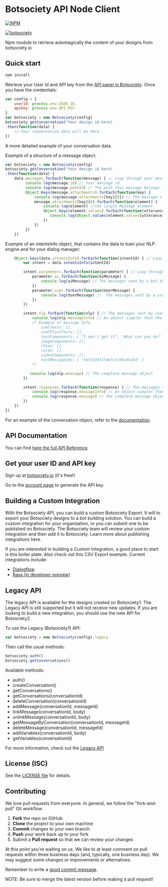 # Botsociety API Node Client

[![NPM](https://nodei.co/npm/botsociety.png)](https://nodei.co/npm/botsociety/)

[![botsociety](https://circleci.com/gh/botsociety/botsociety-node-client.svg?style=svg)](https://circleci.com/gh/botsociety/botsociety-node-client)

Npm module to retrieve automagically the content of your designs from botsociety.io

## Quick start

```bash
npm install
```

Retrieve your User Id and API key from the <a target="_blank" href="https://app.botsociety.io/#/account">API panel in Botsociety</a>.
Once you have the credentials:

```javascript
var config = {
    userId: process.env.USER_ID,
    apiKey: process.env.API_KEY
}
var botsociety = new Botsociety(config)
botsociety.getConversation("Your design id here)
.then(function(data) {
    // Your conversation data will be here
})
```

A more detailed example of your conversation data.

Example of a structure of a message object:

```javascript
var botsociety = new Botsociety(config)
botsociety.getConversation("Your design id here)
.then(function(data) {
    data.messages.forEach(function(message) { // Loop through your messages
         console.log(message.id) // Your message id
         console.log(message.pathId) // The path this message belongs to
         Object.Keys(message.attachments).forEach(function(key) {
             console.log(message.attachments[key][0]) // The message's attachment
             message.attachments[key][0].forEach(function(element) {
                 console.log(element) //the single Message element
                 Object.keys(element.values).forEach(function(utteranceId) { // Looping through your message utterances
                    console.log(Object.values(element.values[utteranceId])) // The content of your utterance
                 })
             })
         })
    })
```

Example of an intentsInfo object, that contains the data to train your NLP engine and for your dialog manager:

```javascript
    Object.keys(data.intentsInfo).forEach(function(intentId) { // Loop through the intents
        var intent = data.intentsInfo(intentId)

        intent.parameters.forEach(function(parameter) { // Loop through the messages assigned to this intent
            parameter.ai.forEach(function(AiMessage) {
                console.log(aiMessage) // The messages sent by a bot that have this intent assigned
            })
            parameter.user.forEach(function(UserMessage) {
                console.log(UserMessage) //  The messages sent by a user that have this intent assigned
            })
        })

        intent.nlp.forEach(function(nlp) { // The messages sent by users in order to trigger this intent
            console.log(nlp.messageInfo) // An object simpler than the message object, where you can retrieve your message text content
            /* Example of message Info
                ssmlTexts: [],
                ssmlPlainTexts: [],
                textComponents: [ "I don't get it", 'What can you do?' ],
                imageComponents: [],
                chips: [],
                cards: [],
                videoComponents: [],
                nextMessageIds: [ '5efa534f17defcfc98c45a5d' ]
            */

           console.log(nlp.message) // The complete message object
        })

        intent.responses.forEach(function(response) { // The messages sent by bot in response to an intent
            console.log(response.messageInfo) // An object simpler than the message object, where you can retrieve your message text content
            console.log(response.message) // The complete message object
        })
    })
})
```

For an example of the conversation object, refer to the <a target="_blank" href="https://botsociety.io/documentation/api">documentation</a>.

## API Documentation

You can find [here the full API Reference](https://botsociety.io/documentation/api/)

## Get your user ID and API key

Sign up at <a target="_blank" href="https://app.botsociety.io/signup">botsociety.io</a> (it's free!)

Go to the <a target="_blank" href="https://app.botsociety.io/#/account">account page</a> to generate the API key.

## Building a Custom Integration

With the Botsociety API, you can build a custom Botsociety Export. It will to export your Botsociety designs to a bot building solution. You can build a custom integration for your organisation, or you can submit one to be published on Botsociety. The Botsociety team will review your custom integration and then add it to Botsociety. Learn more about publishing integrations here.

If you are interested in building a Custom Integration, a good place to start is this boiler plate. Also check out this CSV Export example.
Current integrations include:
- <a target="_blank" href="https://botsociety.io/documentation/build-mode/#exporting-to-dialogflow">Dialogflow</a>
- <a target="_blank" href="https://botsociety.io/documentation/build-mode/#exporting-to-rasa">Rasa (in developer preview)</a>

## Legacy API

The legacy API is available for the designs created on Botsociety1. The Legacy API is still supported but it will not receive new updates. If you are looking to build a new integration, you should use the new API for Botsociety2.

To use the Legacy (Botsociety1) API:

```javascript
var botsociety = new Botsociety(config).legacy
```

Then call the usual methods:

```javascript
botsociety.auth()
botsociety.getConversations()
```
Available methods:
- auth()
- createConversation()
- getConversations()
- getConversations(conversationId)
- deleteConversation(conversationId)
- addMessage(conversationId, messageId)
- linkMessage(conversationId, body)
- unlinkMessage(conversationId, body)
- getMessageByConversation(conversationId, messageId)
- deleteMessage(conversationId, messageId)
- addVariables(conversationId, body)
- getVariables(conversationId)

For more information, check out the <a target="_blank" href="https://api.botsociety.io/">Legacy API</a>

## License (ISC)

See the [LICENSE file](LICENSE) for details.

## Contributing

We love pull requests from everyone.
In general, we follow the "fork-and-pull" Git workflow.

1. **Fork** the repo on GitHub
2. **Clone** the project to your own machine
3. **Commit** changes to your own branch
4. **Push** your work back up to your fork
5. Submit a **Pull request** so that we can review your changes

At this point you're waiting on us. We like to at least comment on pull requests
within three business days (and, typically, one business day). We may suggest
some changes or improvements or alternatives.

Remember to write a [good commit message][commit].

[commit]: http://tbaggery.com/2008/04/19/a-note-about-git-commit-messages.html

NOTE: Be sure to merge the latest version before making a pull request!
